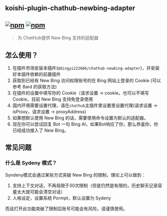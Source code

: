 ## koishi-plugin-chathub-newbing-adapter

## [![npm](https://img.shields.io/npm/v/koishi-plugin-chatluna-newbing-adapter/next)](https://www.npmjs.com/package/koishi-plugin-chatluna-newbing-adapter) [![npm](https://img.shields.io/npm/dm/koishi-plugin-chatluna-newbing-adapter)](https://www.npmjs.com/package//koishi-plugin-chatluna-newbing-adapter)

> 为 ChatHub提供 New Bing 支持的适配器

## 怎么使用？

1. 在插件市场安装本插件(`@dingyi222666/chathub-newbing-adapter`)，并安装好本插件依赖的前置插件
2. 获取到已经有 New Bing 访问权限账号的在 Bing 网站上登录的 Cookie (可以参考 Bard 的获取方法)
3. 在插件的设置中填写你的 Cookie（请求设置 -> cookie。也可以不填写 Cookie，目前 New Bing 支持免登录使用
4. 国内环境需要设置代理，请在`chathub`主插件里设置里设置代理(请求设置 -> isProxy，请求设置 -> proxyAddress)
5. 如果想默认使用 New Bing 的话，需要使用命令设置为默认的适配器。
6. 现在你可以尝试回复 Bot 一句 Bing AI，如果Bot响应了你，那么恭喜你，你已经成功接入了 New Bing。

## 常见问题

### 什么是 Sydeny 模式？

Syndeny模式会通过某些方式突破 New Bing 的限制，理论上可以做到：

1. 支持上下文对话，不再局限于30次限制（但是仍然是有限的，历史聊天记录容量太大就可能会清空对话）
2. 人格设定，设置系统 Pormpt，默认设置为 Sydeny

而且打开此功能突破了限制后账号可能会有风险，请谨慎使用。
